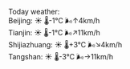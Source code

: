 Today weather:  
Beijing: ☀️   🌡️-1°C 🌬️↑4km/h  
Tianjin: ☀️   🌡️-1°C 🌬️↗11km/h  
Shijiazhuang: ☀️   🌡️+3°C 🌬️↘4km/h  
Tangshan: ☀️   🌡️-3°C 🌬️→11km/h  
